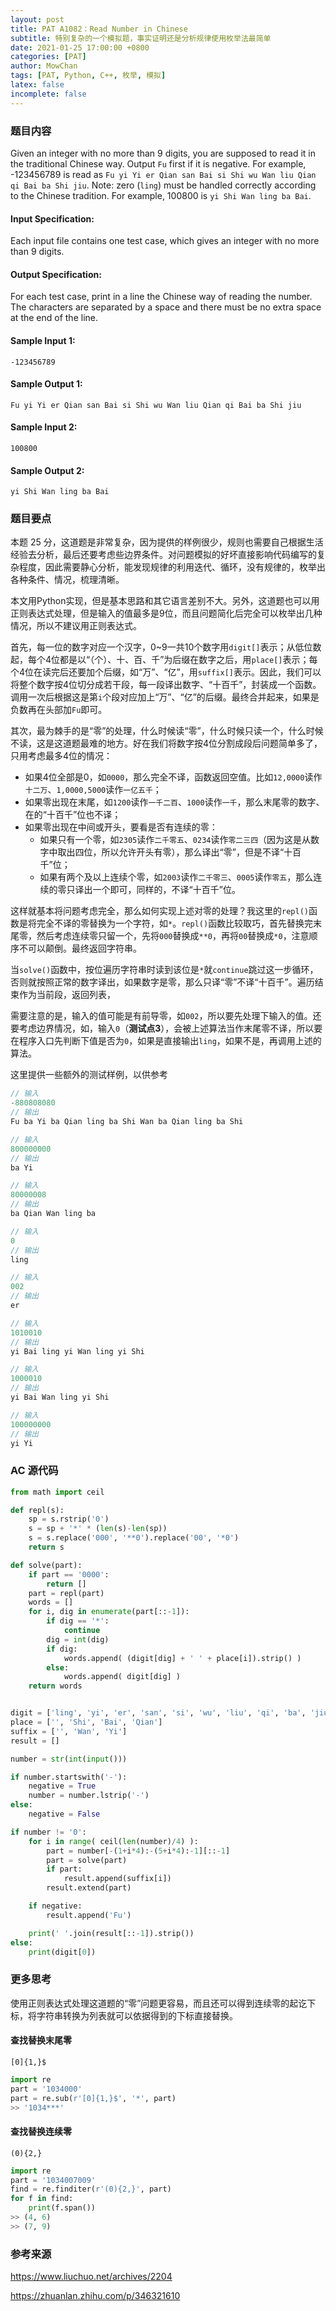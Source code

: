 ```yaml
---
layout: post
title: PAT A1082：Read Number in Chinese
subtitle: 特别复杂的一个模拟题，事实证明还是分析规律使用枚举法最简单
date: 2021-01-25 17:00:00 +0800
categories: [PAT]
author: MowChan
tags: [PAT, Python, C++, 枚举, 模拟]
latex: false
incomplete: false
---
```


### 题目内容

Given an integer with no more than 9 digits, you are supposed to read it in the traditional Chinese way. Output `Fu` first if it is negative. For example, -123456789 is read as `Fu yi Yi er Qian san Bai si Shi wu Wan liu Qian qi Bai ba Shi jiu`. Note: zero (`ling`) must be handled correctly according to the Chinese tradition. For example, 100800 is `yi Shi Wan ling ba Bai`.

#### Input Specification:

Each input file contains one test case, which gives an integer with no more than 9 digits.

#### Output Specification:

For each test case, print in a line the Chinese way of reading the number. The characters are separated by a space and there must be no extra space at the end of the line.

#### Sample Input 1:

```in
-123456789
```

#### Sample Output 1:

```out
Fu yi Yi er Qian san Bai si Shi wu Wan liu Qian qi Bai ba Shi jiu
```

#### Sample Input 2:

```in
100800
```

#### Sample Output 2:

```out
yi Shi Wan ling ba Bai
```

### 题目要点

本题 25 分，这道题是非常复杂，因为提供的样例很少，规则也需要自己根据生活经验去分析，最后还要考虑些边界条件。对问题模拟的好坏直接影响代码编写的复杂程度，因此需要静心分析，能发现规律的利用迭代、循环，没有规律的，枚举出各种条件、情况，梳理清晰。

本文用Python实现，但是基本思路和其它语言差别不大。另外，这道题也可以用正则表达式处理，但是输入的值最多是9位，而且问题简化后完全可以枚举出几种情况，所以不建议用正则表达式。

首先，每一位的数字对应一个汉字，0~9一共10个数字用`digit[]`表示；从低位数起，每个4位都是以“（个）、十、百、千”为后缀在数字之后，用`place[]`表示；每个4位在读完后还要加个后缀，如“万”、“亿”，用`suffix[]`表示。因此，我们可以将整个数字按4位切分成若干段，每一段译出数字、“十百千”，封装成一个函数。调用一次后根据这是第`i`个段对应加上“万”、“亿”的后缀。最终合并起来，如果是负数再在头部加`Fu`即可。

其次，最为棘手的是“零”的处理，什么时候读“零”，什么时候只读一个，什么时候不读，这是这道题最难的地方。好在我们将数字按4位分割成段后问题简单多了，只用考虑最多4位的情况：

- 如果4位全部是0，如`0000`，那么完全不译，函数返回空值。比如`12,0000`读作`十二万`、`1,0000,5000`读作`一亿五千`；
- 如果零出现在末尾，如`1200`读作`一千二百`、`1000`读作`一千`，那么末尾零的数字、在的“十百千”位也不译；
- 如果零出现在中间或开头，要看是否有连续的零：
  - 如果只有一个零，如`2305`读作`二千零五`、`0234`读作`零二三四`（因为这是从数字中取出四位，所以允许开头有零），那么译出“零”，但是不译“十百千”位；
  - 如果有两个及以上连续个零，如`2003`读作`二千零三`、`0005`读作`零五`，那么连续的零只译出一个即可，同样的，不译“十百千”位。

这样就基本将问题考虑完全，那么如何实现上述对零的处理？我这里的`repl()`函数是将完全不译的零替换为一个字符，如`*`。`repl()`函数比较取巧，首先替换完末尾零，然后考虑连续零只留一个，先将`000`替换成`**0`，再将`00`替换成`*0`，注意顺序不可以颠倒。最终返回字符串。

当`solve()`函数中，按位遍历字符串时读到该位是`*`就`continue`跳过这一步循环，否则就按照正常的数字译出，如果数字是零，那么只译“零”不译“十百千”。遍历结束作为当前段，返回列表，

需要注意的是，输入的值可能是有前导零，如`002`，所以要先处理下输入的值。还要考虑边界情况，如，输入`0`（**测试点3**），会被上述算法当作末尾零不译，所以要在程序入口先判断下值是否为`0`，如果是直接输出`ling`，如果不是，再调用上述的算法。



这里提供一些额外的测试样例，以供参考
```cpp
// 输入
-880808080
// 输出
Fu ba Yi ba Qian ling ba Shi Wan ba Qian ling ba Shi

// 输入
800000000
// 输出
ba Yi

// 输入
80000008
// 输出
ba Qian Wan ling ba

// 输入
0
// 输出
ling

// 输入
002
// 输出
er

// 输入
1010010
// 输出
yi Bai ling yi Wan ling yi Shi

// 输入
1000010
// 输出
yi Bai Wan ling yi Shi

// 输入
100000000
// 输出
yi Yi
```

### AC 源代码

```python
from math import ceil

def repl(s):
    sp = s.rstrip('0')
    s = sp + '*' * (len(s)-len(sp))
    s = s.replace('000', '**0').replace('00', '*0')
    return s

def solve(part):
    if part == '0000':
        return []
    part = repl(part)
    words = []
    for i, dig in enumerate(part[::-1]):
        if dig == '*':
            continue
        dig = int(dig)
        if dig:
            words.append( (digit[dig] + ' ' + place[i]).strip() )
        else:
            words.append( digit[dig] )
    return words


digit = ['ling', 'yi', 'er', 'san', 'si', 'wu', 'liu', 'qi', 'ba', 'jiu']
place = ['', 'Shi', 'Bai', 'Qian']
suffix = ['', 'Wan', 'Yi']
result = []

number = str(int(input()))

if number.startswith('-'):
    negative = True
    number = number.lstrip('-')
else:
    negative = False

if number != '0':
    for i in range( ceil(len(number)/4) ):
        part = number[-(1+i*4):-(5+i*4):-1][::-1]
        part = solve(part)
        if part:
            result.append(suffix[i])
        result.extend(part)

    if negative:
        result.append('Fu')

    print(' '.join(result[::-1]).strip())
else:
    print(digit[0])
```



### 更多思考

使用正则表达式处理这道题的“零”问题更容易，而且还可以得到连续零的起讫下标，将字符串转换为列表就可以依据得到的下标直接替换。

#### 查找替换末尾零

```regex
[0]{1,}$
```

```python
import re
part = '1034000'
part = re.sub(r'[0]{1,}$', '*', part)
>> '1034***'
```

#### 查找替换连续零

```regex
(0){2,}
```

```python
import re
part = '1034007009'
find = re.finditer(r'(0){2,}', part)
for f in find:
    print(f.span())
>> (4, 6)
>> (7, 9)
```



### 参考来源

<https://www.liuchuo.net/archives/2204>

<https://zhuanlan.zhihu.com/p/346321610>